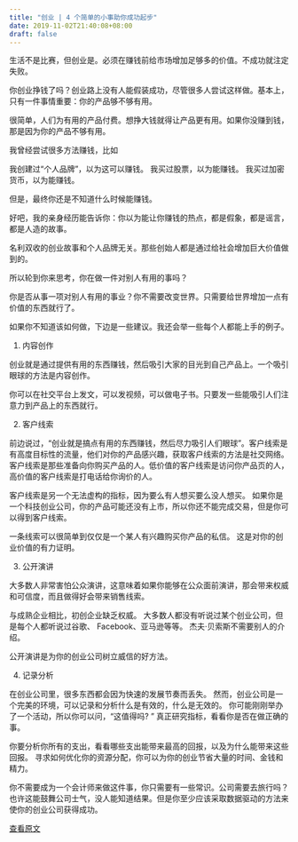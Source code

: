 ```yaml
---
title: "创业 | 4 个简单的小事助你成功起步"
date: 2019-11-02T21:40:08+08:00
draft: false
---
```


生活不是比赛，但创业是。必须在赚钱前给市场增加足够多的价值。不成功就注定失败。


你创业挣钱了吗？创业路上没有人能假装成功，尽管很多人尝试这样做。基本上，只有一件事情重要：你的产品够不够有用。


很简单，人们为有用的产品付费。想挣大钱就得让产品更有用。如果你没赚到钱，那是因为你的产品不够有用。


我曾经尝试很多方法赚钱，比如


我创建过“个人品牌”，以为这可以赚钱。
我买过股票，以为能赚钱。
我买过加密货币，以为能赚钱。


但是，最终你还是不知道什么时候能赚钱。


好吧，我的亲身经历能告诉你：你以为能让你赚钱的热点，都是假象，都是谣言，都是人造的故事。


名利双收的创业故事和个人品牌无关。那些创始人都是通过给社会增加巨大价值做到的。


所以轮到你来思考，你在做一件对别人有用的事吗？


你是否从事一项对别人有用的事业？你不需要改变世界。只需要给世界增加一点有价值的东西就行了。


如果你不知道该如何做，下边是一些建议。我还会举一些每个人都能上手的例子。


1. 内容创作


创业就是通过提供有用的东西赚钱，然后吸引大家的目光到自己产品上。一个吸引眼球的方法是内容创作。


你可以在社交平台上发文，可以发视频，可以做电子书。只要发一些能吸引人们注意力到产品上的东西就行。


2. 客户线索


前边说过，“创业就是搞点有用的东西赚钱，然后尽力吸引人们眼球”。客户线索是有高度目标性的流量，他们对你的产品感兴趣，获取客户线索的方法是社交网络。客户线索是那些准备向你购买产品的人。低价值的客户线索是访问你产品页的人，高价值的客户线索是打电话给你询价的人。


客户线索是另一个无法虚构的指标，因为要么有人想买要么没人想买。 如果你是一个科技创业公司，你的产品可能还没有上市，所以你还不能完成交易，但是你可以得到客户线索。


一条线索可以很简单到仅仅是一个某人有兴趣购买你产品的私信。 这是对你的创业价值的有力证明。


3. 公开演讲


大多数人非常害怕公众演讲，这意味着如果你能够在公众面前演讲，那会带来权威和可信度，而且做得好会带来销售线索。




与成熟企业相比，初创企业缺乏权威。 大多数人都没有听说过某个创业公司，但是每个人都听说过谷歌、 Facebook、亚马逊等等。 杰夫·贝索斯不需要别人的介绍。


公开演讲是为你的创业公司树立威信的好方法。


4. 记录分析


在创业公司里，很多东西都会因为快速的发展节奏而丢失。 然而，创业公司是一个完美的环境，可以记录和分析什么是有效的，什么是无效的。 你可能刚刚举办了一个活动，所以你可以问，“这值得吗? ” 真正研究指标，看看你是否在做正确的事。


你要分析你所有的支出，看看哪些支出能带来最高的回报，以及为什么能带来这些回报。 寻求如何优化你的资源分配，你可以为你的创业节省大量的时间、金钱和精力。


你不需要成为一个会计师来做这件事，你只需要有一些常识。公司需要去旅行吗？ 也许这能鼓舞公司士气，没人能知道结果。但是你至少应该采取数据驱动的方法来使你的创业公司获得成功。

[查看原文](https://hackernoon.com/you-need-to-be-useful-in-a-startuphere-are-10-ways-to-do-it-iagp46h6)
